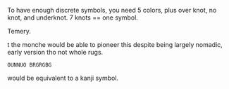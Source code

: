 To have enough discrete symbols, you need 5 colors, plus over knot, no knot, and underknot. 7 knots == one symbol. 

Temery. 

t the monche would be able to pioneer this despite being largely nomadic, early version tho not whole rugs.  

`OUNNUO
BRGRGBG `

would be equivalent to a kanji symbol. 